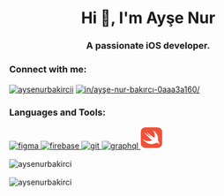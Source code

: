 <h1 align="center">Hi 👋, I'm Ayşe Nur</h1>
<h3 align="center">A passionate iOS developer.</h3>

<h3 align="left">Connect with me:</h3>
<p align="left">
<a href="https://twitter.com/aysenurbakircii" target="blank"><img align="center" src="https://raw.githubusercontent.com/rahuldkjain/github-profile-readme-generator/master/src/images/icons/Social/twitter.svg" alt="aysenurbakircii" height="30" width="40" /></a>
<a href="https://linkedin.com/in/in/ayşe-nur-bakırcı-0aaa3a160/" target="blank"><img align="center" src="https://raw.githubusercontent.com/rahuldkjain/github-profile-readme-generator/master/src/images/icons/Social/linked-in-alt.svg" alt="in/ayşe-nur-bakırcı-0aaa3a160/" height="30" width="40" /></a>
</p>

<h3 align="left">Languages and Tools:</h3>
<p align="left"> <a href="https://www.figma.com/" target="_blank"> <img src="https://www.vectorlogo.zone/logos/figma/figma-icon.svg" alt="figma" width="40" height="40"/> </a> <a href="https://firebase.google.com/" target="_blank"> <img src="https://www.vectorlogo.zone/logos/firebase/firebase-icon.svg" alt="firebase" width="40" height="40"/> </a> <a href="https://git-scm.com/" target="_blank"> <img src="https://www.vectorlogo.zone/logos/git-scm/git-scm-icon.svg" alt="git" width="40" height="40"/> </a> <a href="https://graphql.org" target="_blank"> <img src="https://www.vectorlogo.zone/logos/graphql/graphql-icon.svg" alt="graphql" width="40" height="40"/> </a> <a href="https://developer.apple.com/swift/" target="_blank"> <img src="https://raw.githubusercontent.com/devicons/devicon/master/icons/swift/swift-original.svg" alt="swift" width="40" height="40"/> </a> </p>

<p><img align="center" src="https://github-readme-stats.vercel.app/api/top-langs?username=aysenurbakirci&show_icons=true&locale=en&layout=compact" alt="aysenurbakirci" /></p>

<p><img align="center" src="https://github-readme-streak-stats.herokuapp.com/?user=aysenurbakirci&" alt="aysenurbakirci" /></p>
